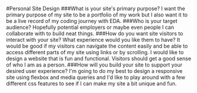 #Personal Site Design
###What is your site's primary purpose?
I want the primary purpose of my site to be a portfolio of my work but I also want it to be a live record of my coding journey with EDA.
###Who is your target audience?
Hopefully potential employers or maybe even people I can collaborate with to build neat things.
###How do you want site visitors to interact with your site? What experience would you like them to have?
It would be good if my visitors can navigate the content easily and be able to access different parts of my site using links or by scrolling. I would like to design a website that is fun and functional. Visitors should get a good sense of who I am as a person.
###How will you build your site to support your desired user experience?
I'm going to do my best to design a responsive site using flexbox and media queries and I'd like to play around with a few different css features to see if I can make my site a bit unique and fun.